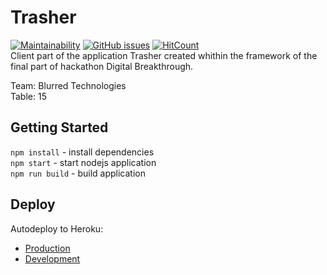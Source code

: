 # Trasher

[![Maintainability](https://api.codeclimate.com/v1/badges/be7ee36656318d67a01c/maintainability)](https://codeclimate.com/github/blurtech/trasher-frontend/maintainability) [![GitHub issues](https://img.shields.io/github/issues/blurtech/trasher-frontend.svg)](https://github.com/blurtech/trasher-frontend/issues) [![HitCount](http://hits.dwyl.io/blurtech/trasher-frontend.svg)](http://hits.dwyl.io/blurtech/trasher-frontend)  
Client part of the application Trasher created whithin the framework of the final part of hackathon Digital Breakthrough.  

Team: Blurred Technologies  
Table: 15  

## Getting Started

`npm install` - install dependencies  
`npm start` - start nodejs application  
`npm run build` - build application  

## Deploy

Autodeploy to Heroku:

- [Production](https://trasher.blur.tech/)
- [Development](https://dev.trasher.blur.tech/)
